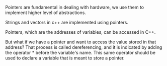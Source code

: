 
Pointers are fundamental in dealing with hardware, we use them to implement higher level of abstractions.

Strings and vectors in c++ are implemented using pointers.

Pointers, which are the addresses of variables, can be accessed in C++.

But what if we have a pointer and want to access the value stored in that address? That process is called dereferencing, and it is indicated by adding the operator * before the variable's name. This same operator should be used to declare a variable that is meant to store a pointer.

